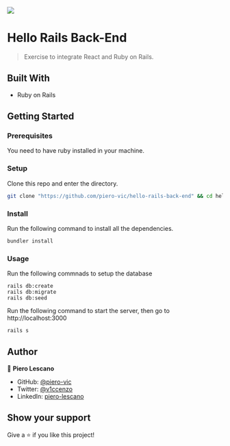 ![](https://img.shields.io/badge/Microverse-blueviolet)

# Hello Rails Back-End

> Exercise to integrate React and Ruby on Rails.


## Built With

- Ruby on Rails

## Getting Started

### Prerequisites

You need to have ruby installed in your machine.

### Setup

Clone this repo and enter the directory.

```sh
git clone "https://github.com/piero-vic/hello-rails-back-end" && cd hello-rails-back-end
```

### Install

Run the following command to install all the dependencies.

```sh
bundler install
```

### Usage

Run the following commnads to setup the database

```
rails db:create
rails db:migrate
rails db:seed
```

Run the following command to start the server, then go to http://localhost:3000

```sh
rails s
```

## Author

👤 **Piero Lescano**

- GitHub: [@piero-vic](https://github.com/piero-vic)
- Twitter: [@v1ccenzo](https://twitter.com/v1ccenzo)
- LinkedIn: [piero-lescano](https://linkedin.com/in/piero-lescano)

## Show your support

Give a ⭐️ if you like this project!
